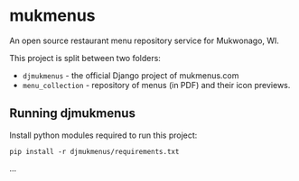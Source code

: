 # mukmenus

An open source restaurant menu repository service for Mukwonago, WI.

This project is split between two folders:

* ``djmukmenus`` - the official Django project of mukmenus.com
* ``menu_collection`` - repository of menus (in PDF) and their icon previews.

## Running djmukmenus

Install python modules required to run this project:

    pip install -r djmukmenus/requirements.txt
    
...